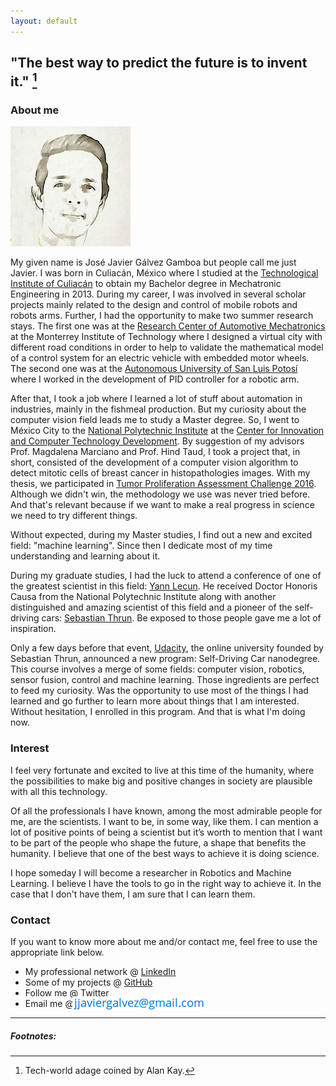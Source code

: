 ```yaml
---
layout: default
---
```

## "The best way to predict the future is to invent it." [^1] 

### About me

<img src="images/me" alt="me_image">

My given name is José Javier Gálvez Gamboa but people call me just Javier. I was born in Culiacán, México where I studied at the [Technological Institute of Culiacán](https://itculiacan.edu.mx/) to obtain my Bachelor degree in Mechatronic Engineering in 2013. During my career, I was involved in several scholar projects mainly related to the design and control of mobile robots and robots arms. Further, I had the opportunity to make two summer research stays. The first one was at the [Research Center of Automotive Mechatronics](http://cima.tol.itesm.mx/) at the Monterrey Institute of Technology where I designed a virtual city with different road conditions in order to help to validate the mathematical model of a control system for an electric vehicle with embedded motor wheels. The second one was at the [Autonomous University of San Luis Potosí](http://www.uaslp.mx/) where I worked in the development of PID controller for a robotic arm.

After that, I took a job where I learned a lot of stuff about automation in industries, mainly in the fishmeal production. But my curiosity about the computer vision field leads me to study a Master degree. So, I went to México City to the [National Polytechnic Institute](http://www.ipn.mx) at the [Center for Innovation and Computer Technology Development](http://www.cidetec.ipn.mx). By suggestion of my advisors Prof. Magdalena Marciano and Prof. Hind Taud, I took a project that, in short, consisted of the development of a computer vision algorithm to detect mitotic cells of breast cancer in histopathologies images. With my thesis, we participated in [Tumor Proliferation Assessment Challenge 2016](http://tupac.tue-image.nl/node/62). Although we didn't win, the methodology we use was never tried before. And that's relevant because if we want to make a real progress in science we need to try different things. 

Without expected, during my Master studies, I find out a new and excited field: "machine learning". Since then I dedicate most of my time understanding and learning about it.

During my graduate studies, I had the luck to attend a conference of one of the greatest scientist in this field: [Yann Lecun](http://yann.lecun.com/). He received Doctor Honoris Causa from the National Polytechnic Institute along with another distinguished and amazing scientist of this field and a pioneer of the self-driving cars: [Sebastian Thrun](http://robots.stanford.edu/personal.html). Be exposed to those people gave me a lot of inspiration.

Only a few days before that event, [Udacity](https://www.udacity.com/), the online university founded by Sebastian Thrun, announced a new program: Self-Driving Car nanodegree. This course involves a merge of some fields: computer vision, robotics, sensor fusion, control and machine learning. Those ingredients are perfect to feed my curiosity. Was the opportunity to use most of the things I had learned and go further to learn more about things that I am interested. Without hesitation, I enrolled in this program. And that is what I'm doing now.

### Interest

I feel very fortunate and excited to live at this time of the humanity, where the possibilities to make big and positive changes in society are plausible with all this technology.

Of all the professionals I have known, among the most admirable people for me, are the scientists. I want to be, in some way, like them. I can mention a lot of positive points of being a scientist but it’s worth to mention that I want to be part of the people who shape the future, a shape that benefits the humanity. I believe that one of the best ways to achieve it is doing science.

I hope someday I will become a researcher in Robotics and Machine Learning. I believe I have the tools to go in the right way to achieve it. In the case that I don't have them, I am sure that I can learn them.

### Contact

If you want to know more about me and/or contact me, feel free to use the appropriate link below.

* My professional network @ [LinkedIn](https://www.linkedin.com/in/jjaviergalvez/)
* Some of my projects @ [GitHub](https://github.com/jjaviergalvez)
* Follow me @ [Twitter](https://twitter.com/_jjaviergalvez)
* Email me @ <img src="images/email" alt="sample image" style="display:inline;margin:-6px;"> 


<hr>

##### Footnotes:

[^1]: Tech-world adage coined by Alan Kay.
